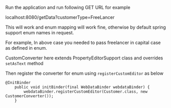 

Run the application and run following GET URL for example

localhost:8080/getData?customerType=FreeLancer

This will work and enum mapping will work fine, otherwise by default spring support enum names in request.

For example, In above case you needed to pass freelancer in capital case as defined in enum.


CustomConverter here extends PropertyEditorSupport class and overrides `setAsText` method

Then register the converter for enum using `registerCustomEditor` as below

```
@InitBinder
	public void initBinder(final WebDataBinder webdataBinder) {
		webdataBinder.registerCustomEditor(Customer.class, new CustomerConverter());
	}
	
```